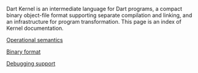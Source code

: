 Dart Kernel is an intermediate language for Dart programs, a compact binary object-file format supporting separate compilation and linking, and an infrastructure for program transformation.  This page is an index of Kernel documentation.

[Operational semantics](https://github.com/dart-lang/sdk/wiki/Kernel-Operational-Semantics)

[Binary format](https://github.com/dart-lang/sdk/blob/master/pkg/kernel/binary.md)

[Debugging support](https://github.com/dart-lang/sdk/wiki/Kernel-Debugging-Support)